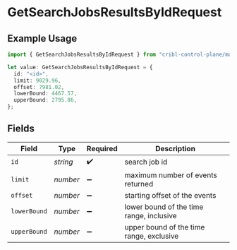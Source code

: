 # GetSearchJobsResultsByIdRequest

## Example Usage

```typescript
import { GetSearchJobsResultsByIdRequest } from "cribl-control-plane/models/operations";

let value: GetSearchJobsResultsByIdRequest = {
  id: "<id>",
  limit: 9029.96,
  offset: 7981.02,
  lowerBound: 4467.57,
  upperBound: 2795.86,
};
```

## Fields

| Field                                    | Type                                     | Required                                 | Description                              |
| ---------------------------------------- | ---------------------------------------- | ---------------------------------------- | ---------------------------------------- |
| `id`                                     | *string*                                 | :heavy_check_mark:                       | search job id                            |
| `limit`                                  | *number*                                 | :heavy_minus_sign:                       | maximum number of events returned        |
| `offset`                                 | *number*                                 | :heavy_minus_sign:                       | starting offset of the events            |
| `lowerBound`                             | *number*                                 | :heavy_minus_sign:                       | lower bound of the time range, inclusive |
| `upperBound`                             | *number*                                 | :heavy_minus_sign:                       | upper bound of the time range, exclusive |